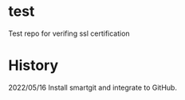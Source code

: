 # test
Test repo for verifing ssl certification
# History
2022/05/16 Install smartgit and integrate to GitHub.

